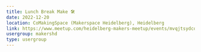 ```yaml
---
title: Lunch Break Make 🛠️
date: 2022-12-20
location: CoMakingSpace (Makerspace Heidelberg), Heidelberg
link: https://www.meetup.com/heidelberg-makers-meetup/events/mvqjtsydcqbbc/
usergroup: makershd
type: usergroup
---
```

